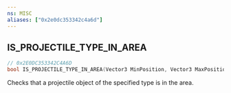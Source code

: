```yaml
---
ns: MISC
aliases: ["0x2e0dc353342c4a6d"]
---
```

## IS_PROJECTILE_TYPE_IN_AREA

```c
// 0x2E0DC353342C4A6D
bool IS_PROJECTILE_TYPE_IN_AREA(Vector3 MinPosition, Vector3 MaxPosition, Hash weaponHash, bool IsPlayer);
```

Checks that a projectile object of the specified type is in the area.

